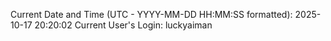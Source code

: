 Current Date and Time (UTC - YYYY-MM-DD HH:MM:SS formatted): 2025-10-17 20:20:02
Current User's Login: luckyaiman
